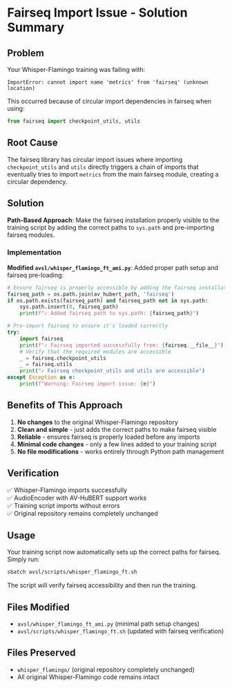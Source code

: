 # Fairseq Import Issue - Solution Summary

## Problem
Your Whisper-Flamingo training was failing with:
```
ImportError: cannot import name 'metrics' from 'fairseq' (unknown location)
```

This occurred because of circular import dependencies in fairseq when using:
```python
from fairseq import checkpoint_utils, utils
```

## Root Cause
The fairseq library has circular import issues where importing `checkpoint_utils` and `utils` directly triggers a chain of imports that eventually tries to import `metrics` from the main fairseq module, creating a circular dependency.

## Solution
**Path-Based Approach**: Make the fairseq installation properly visible to the training script by adding the correct paths to `sys.path` and pre-importing fairseq modules.

### Implementation
**Modified `avsl/whisper_flamingo_ft_ami.py`**: Added proper path setup and fairseq pre-loading:
```python
# Ensure fairseq is properly accessible by adding the fairseq installation path
fairseq_path = os.path.join(av_hubert_path, 'fairseq')
if os.path.exists(fairseq_path) and fairseq_path not in sys.path:
    sys.path.insert(0, fairseq_path)
    print(f"✓ Added fairseq path to sys.path: {fairseq_path}")

# Pre-import fairseq to ensure it's loaded correctly
try:
    import fairseq
    print(f"✓ Fairseq imported successfully from: {fairseq.__file__}")
    # Verify that the required modules are accessible
    _ = fairseq.checkpoint_utils
    _ = fairseq.utils
    print("✓ Fairseq checkpoint_utils and utils are accessible")
except Exception as e:
    print(f"Warning: Fairseq import issue: {e}")
```

## Benefits of This Approach
1. **No changes** to the original Whisper-Flamingo repository
2. **Clean and simple** - just adds the correct paths to make fairseq visible
3. **Reliable** - ensures fairseq is properly loaded before any imports
4. **Minimal code changes** - only a few lines added to your training script
5. **No file modifications** - works entirely through Python path management

## Verification
✅ Whisper-Flamingo imports successfully  
✅ AudioEncoder with AV-HuBERT support works  
✅ Training script imports without errors  
✅ Original repository remains completely unchanged  

## Usage
Your training script now automatically sets up the correct paths for fairseq. Simply run:
```bash
sbatch avsl/scripts/whisper_flamingo_ft.sh
```

The script will verify fairseq accessibility and then run the training.

## Files Modified
- `avsl/whisper_flamingo_ft_ami.py` (minimal path setup changes)
- `avsl/scripts/whisper_flamingo_ft.sh` (updated with fairseq verification)

## Files Preserved
- `whisper_flamingo/` (original repository completely unchanged)
- All original Whisper-Flamingo code remains intact 